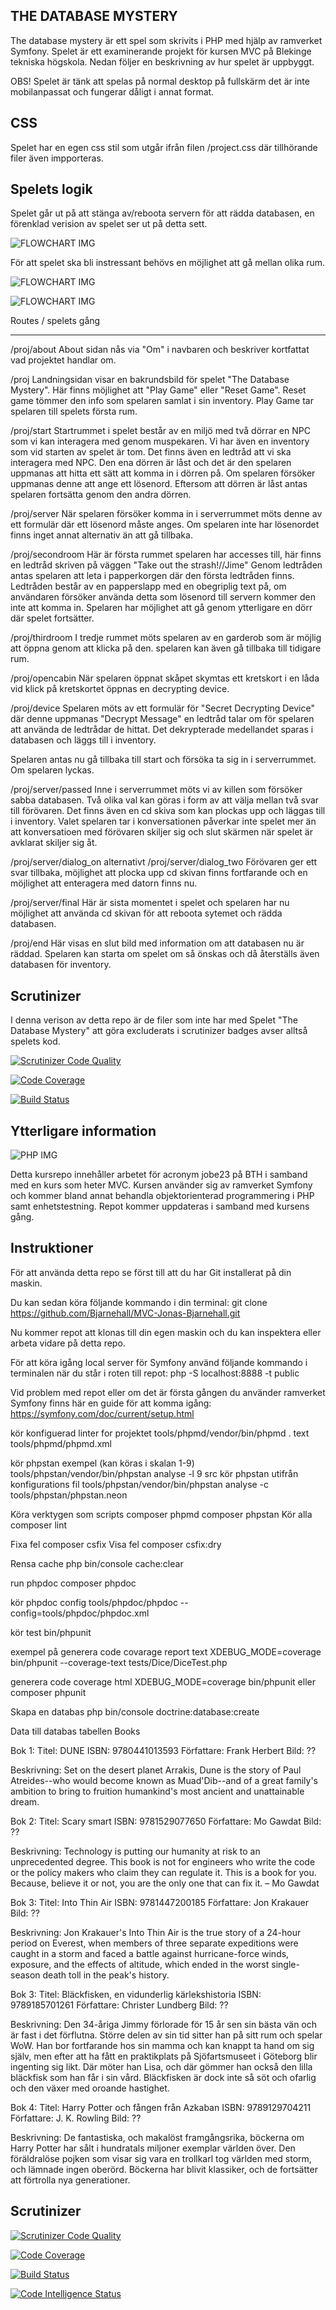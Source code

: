 THE DATABASE MYSTERY
---------------
The database mystery är ett spel som skrivits i PHP med hjälp av ramverket Symfony. Spelet är ett 
examinerande projekt för kursen MVC på Blekinge tekniska högskola. Nedan följer en beskrivning av
hur spelet är uppbyggt.

OBS! Spelet är tänk att spelas på normal desktop på fullskärm det är inte mobilanpassat och fungerar
dåligt i annat format.

CSS
-----
Spelet har en egen css stil som utgår ifrån filen /project.css där tillhörande
filer även impporteras.

Spelets logik
------------

Spelet går ut på att stänga av/reboota servern för att rädda databasen, en förenklad verision av spelet ser ut på detta sett.

![FLOWCHART IMG](https://github.com/Bjarnehall/MVC-Jonas-Bjarnehall/blob/main/public/img/Flowchart1.png)

För att spelet ska bli instressant behövs en möjlighet att gå mellan olika rum.

![FLOWCHART IMG](https://github.com/Bjarnehall/MVC-Jonas-Bjarnehall/blob/main/public/img/Flowchart2.png)

![FLOWCHART IMG](https://github.com/Bjarnehall/MVC-Jonas-Bjarnehall/blob/main/public/img/Flowchart3.png)

Routes / spelets gång

----------
/proj/about
About sidan nås via "Om" i navbaren och beskriver kortfattat vad projektet handlar om.

/proj
Landningsidan visar en bakrundsbild för spelet "The Database Mystery". Här finns möjlighet att
"Play Game" eller "Reset Game". Reset game tömmer den info som spelaren samlat i sin inventory.
Play Game tar spelaren till spelets första rum.

/proj/start
Startrummet i spelet består av en miljö med två dörrar en NPC som vi kan interagera med genom
muspekaren. Vi har även en inventory som vid starten av spelet är tom. Det finns även en ledtråd
att vi ska interagera med NPC. Den ena dörren är låst och det är den spelaren uppmanas att hitta 
ett sätt att komma in i dörren på. Om spelaren försöker uppmanas denne att ange ett lösenord.
Eftersom att dörren är låst antas spelaren fortsätta genom den andra dörren.

/proj/server
När spelaren försöker komma in i serverrummet möts denne av ett formulär där ett lösenord måste anges.
Om spelaren inte har lösenordet finns inget annat alternativ än att gå tillbaka.

/proj/secondroom
Här är första rummet spelaren har accesses till, här finns en ledtråd skriven på väggen "Take out 
the strash!//Jime" Genom ledtråden antas spelaren att leta i papperkorgen där den första ledtråden finns.
Ledtråden består av en papperslapp med en obegriplig text på, om användaren försöker använda detta som
lösenord till servern kommer den inte att komma in. Spelaren har möjlighet att gå genom ytterligare en
dörr där spelet fortsätter.

/proj/thirdroom
I tredje rummet möts spelaren av en garderob som är möjlig att öppna genom att klicka på den.
spelaren kan även gå tillbaka till tidigare rum.

/proj/opencabin
När spelaren öppnat skåpet skymtas ett kretskort i en låda vid klick på kretskortet öppnas 
en decrypting device.

/proj/device
Spelaren möts av ett formulär för "Secret Decrypting Device" där denne uppmanas "Decrypt Message"
en ledtråd talar om för spelaren att använda de ledtrådar de hittat. Det dekrypterade medellandet
sparas i databasen och läggs till i inventory.

Spelaren antas nu gå tillbaka till start och försöka ta sig in i serverrummet. Om spelaren lyckas.

/proj/server/passed
Inne i serverrummet möts vi av killen som försöker sabba databasen. Två olika val kan göras i form 
av att välja mellan två svar till förövaren. Det finns även en cd skiva som kan plockas upp och 
läggas till i inventory. Valet spelaren tar i konversationen påverkar inte spelet mer än att 
konversatioen med förövaren skiljer sig och slut skärmen när spelet är avklarat skiljer sig åt.

/proj/server/dialog_on alternativt /proj/server/dialog_two
Förövaren ger ett svar tillbaka, möjlighet att plocka upp cd skivan finns fortfarande och en möjlighet
att enteragera med datorn finns nu.

/proj/server/final
Här är sista momentet i spelet och spelaren har nu möjlighet att använda cd skivan för att reboota
sytemet och rädda databasen.

/proj/end
Här visas en slut bild med information om att databasen nu är räddad. Spelaren kan starta om spelet om
så önskas och då återställs även databasen för inventory.


Scrutinizer
-----------------
I denna verison av detta repo är de filer som inte har med Spelet "The Database Mystery" att göra 
excluderats i scrutinizer badges avser alltså spelets kod.

[![Scrutinizer Code Quality](https://scrutinizer-ci.com/g/Bjarnehall/MVC-Jonas-Bjarnehall/badges/quality-score.png?b=main)](https://scrutinizer-ci.com/g/Bjarnehall/MVC-Jonas-Bjarnehall/?branch=main)

[![Code Coverage](https://scrutinizer-ci.com/g/Bjarnehall/MVC-Jonas-Bjarnehall/badges/coverage.png?b=main)](https://scrutinizer-ci.com/g/Bjarnehall/MVC-Jonas-Bjarnehall/?branch=main)

[![Build Status](https://scrutinizer-ci.com/g/Bjarnehall/MVC-Jonas-Bjarnehall/badges/build.png?b=main)](https://scrutinizer-ci.com/g/Bjarnehall/MVC-Jonas-Bjarnehall/build-status/main)


Ytterligare information
-------------------------------------------------
![PHP IMG](https://github.com/Bjarnehall/MVC-Jonas-Bjarnehall/blob/main/public/img/php-scaled.jpg)

Detta kursrepo innehåller arbetet för acronym jobe23 på BTH i samband med en kurs som heter MVC. Kursen använder sig av ramverket Symfony och kommer bland annat behandla objektorienterad programmering i PHP samt enhetstestning. Repot kommer uppdateras i samband med kursens gång.

Instruktioner
-------------

För att använda detta repo se först till att du har Git installerat på din maskin.

Du kan sedan köra följande kommando i din terminal:
git clone https://github.com/Bjarnehall/MVC-Jonas-Bjarnehall.git

Nu kommer repot att klonas till din egen maskin och du kan inspektera eller arbeta vidare på detta repo.

För att köra igång local server för Symfony använd följande kommando i terminalen när du står i roten till repot:
php -S localhost:8888 -t public

Vid problem med repot eller om det är första gången du använder ramverket Symfony finns här en guide för att komma igång:
https://symfony.com/doc/current/setup.html


kör konfiguerad linter for projektet
tools/phpmd/vendor/bin/phpmd . text tools/phpmd/phpmd.xml

kör phpstan exempel (kan köras i skalan 1-9)
tools/phpstan/vendor/bin/phpstan analyse -l 9 src
kör phpstan utifrån konfigurations fil
tools/phpstan/vendor/bin/phpstan analyse -c tools/phpstan/phpstan.neon

Köra verktygen som scripts
composer phpmd
composer phpstan
Kör alla
composer lint

Fixa fel
composer csfix
Visa fel
composer csfix:dry

Rensa cache
php bin/console cache:clear

run phpdoc
composer phpdoc

kör phpdoc config
tools/phpdoc/phpdoc --config=tools/phpdoc/phpdoc.xml
 

kör test
bin/phpunit

exempel på generera code covarage report text
XDEBUG_MODE=coverage bin/phpunit --coverage-text tests/Dice/DiceTest.php

generera code coverage html 
XDEBUG_MODE=coverage bin/phpunit
eller
composer phpunit

Skapa en databas
php bin/console doctrine:database:create


Data till databas tabellen Books

Bok 1:
Titel: DUNE
ISBN: 9780441013593
Författare: Frank Herbert
Bild: ??

Beskrivning: 
Set on the desert planet Arrakis, Dune is the story of Paul Atreides--who would become known as Muad'Dib--and of a great family's ambition to bring to fruition humankind's most ancient and unattainable dream.

Bok 2:
Titel: Scary smart
ISBN: 9781529077650
Författare: Mo Gawdat
Bild: ??

Beskrivning:
Technology is putting our humanity at risk to an unprecedented degree. This book is not for engineers who write the code or the policy makers who claim they can regulate it. This is a book for you. Because, believe it or not, you are the only one that can fix it. – Mo Gawdat

Bok 3:
Titel: Into Thin Air
ISBN: 9781447200185
Författare: Jon Krakauer
Bild: ??

Beskrivning:
Jon Krakauer's Into Thin Air is the true story of a 24-hour period on Everest, when members of three separate expeditions were caught in a storm and faced a battle against hurricane-force winds, exposure, and the effects of altitude, which ended in the worst single-season death toll in the peak's history.

Bok 3:
Titel: Bläckfisken, en vidunderlig kärlekshistoria
ISBN: 9789185701261
Författare: Christer Lundberg
Bild: ??

Beskrivning:
Den 34-åriga Jimmy förlorade för 15 år sen sin bästa vän och är fast i det förflutna. Större delen av sin tid sitter han på sitt rum och spelar WoW. Han bor fortfarande hos sin mamma och kan knappt ta hand om sig själv, men efter att ha fått en praktikplats på Sjöfartsmuseet i Göteborg blir ingenting sig likt. Där möter han Lisa, och där gömmer han också den lilla bläckfisk som han får i sin vård. Bläckfisken är dock inte så söt och ofarlig och den växer med oroande hastighet.

Bok 4:
Titel: Harry Potter och fången från Azkaban
ISBN: 9789129704211
Författare: J. K. Rowling
Bild: ??

Beskrivning:
De fantastiska, och makalöst framgångsrika, böckerna om Harry Potter har sålt i hundratals miljoner exemplar världen över. Den föräldralöse pojken som visar sig vara en trollkarl tog världen med storm, och lämnade ingen oberörd. Böckerna har blivit klassiker, och de fortsätter att förtrolla nya generationer.

Scrutinizer
--------------
[![Scrutinizer Code Quality](https://scrutinizer-ci.com/g/Bjarnehall/MVC-Jonas-Bjarnehall/badges/quality-score.png?b=main)](https://scrutinizer-ci.com/g/Bjarnehall/MVC-Jonas-Bjarnehall/?branch=main)

[![Code Coverage](https://scrutinizer-ci.com/g/Bjarnehall/MVC-Jonas-Bjarnehall/badges/coverage.png?b=main)](https://scrutinizer-ci.com/g/Bjarnehall/MVC-Jonas-Bjarnehall/?branch=main)

[![Build Status](https://scrutinizer-ci.com/g/Bjarnehall/MVC-Jonas-Bjarnehall/badges/build.png?b=main)](https://scrutinizer-ci.com/g/Bjarnehall/MVC-Jonas-Bjarnehall/build-status/main)

[![Code Intelligence Status](https://scrutinizer-ci.com/g/Bjarnehall/MVC-Jonas-Bjarnehall/badges/code-intelligence.svg?b=main)](https://scrutinizer-ci.com/code-intelligence)
